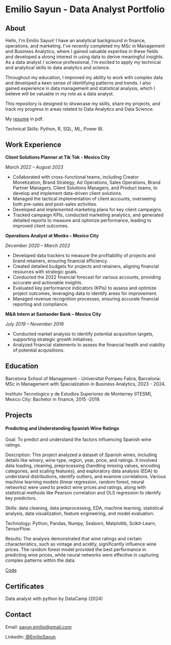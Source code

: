 # Emilio Sayun - Data Analyst Portfolio

## About
Hello, I'm Emilio Sayun! I have an analytical background in finance, operations, and marketing. I've recently completed my MSc in Management and Business Analytics, where I gained valuable expertise in these fields and developed a strong interest in using data to derive meaningful insights. As a data analyst / science professional, I'm excited to apply my technical and analytical skills to data analytics and science.

Throughout my education, I improved my ability to work with complex data and developed a keen sense of identifying patterns and trends. I also gained experience in data management and statistical analysis, which I believe will be valuable in my role as a data analyst.

This repository is designed to showcase my skills, share my projects, and track my progress in areas related to Data Analytics and Data Science.

My [resume](Assets/Files/Resume.pdf) in pdf.

Technical Skills: Python, R, SQL, ML, Power BI.

## Work Experience
**Client Solutions Planner at Tik Tok - Mexico City**

_March 2022 – August 2023_

- Collaborated with cross-functional teams, including Creator Monetization, Brand Strategy, Ad Operations, Sales Operations, Brand Partner Managers, Client Solutions Managers, and Product teams, to develop and implement data-driven client solutions.
- Managed the tactical implementation of client accounts, overseeing both pre-sales and post-sales activities.
- Developed and implemented marketing plans for key client campaigns.
- Tracked campaign KPIs, conducted marketing analytics, and generated detailed reports to measure and optimize performance, leading to improved client outcomes.


**Operations Analyst at Monks – Mexico City**

_December 2020 – March 2022_

- Developed data trackers to measure the profitability of projects and brand retainers, ensuring financial efficiency.
- Created detailed budgets for projects and retainers, aligning financial resources with strategic goals.
- Conducted the 2022 financial forecast for various accounts, providing accurate and actionable insights.
- Evaluated key performance indicators (KPIs) to assess and optimize project outcomes, leveraging data to identify areas for improvement.
- Managed revenue recognition processes, ensuring accurate financial reporting and compliance.


**M&A Intern at Santander Bank – Mexico City**

_July 2019 – November 2019_

- Conducted market analysis to identify potential acquisition targets, supporting strategic growth initiatives.
- Analyzed financial statements to assess the financial health and viability of potential acquisitions.

## Education
Barcelona School of Management - Universitat Pompeu Fabra, Barcelona: MSc in Management with Specialization in Business Analytics, 2023 - 2024.

Instituto Tecnologico y de Estudios Superiores de Monterrey (ITESM), Mexico City: Bachelor in finance, 2015 -2019.

## Projects
#### Predicting and Understanding Spanish Wine Ratings

Goal: To predict and understand the factors influencing Spanish wine ratings.

Description: This project analyzed a dataset of Spanish wines, including details like winery, wine type, region, year, price, and ratings. It involved data loading, cleaning, preprocessing (handling missing values, encoding categories, and scaling features), and exploratory data analysis (EDA) to understand distributions, identify outliers, and examine correlations. Various machine learning models (linear regression, random forest, neural networks) were used to predict wine prices and ratings, along with statistical methods like Pearson correlation and OLS regression to identify key predictors.

Skills: data cleaning, data preprocessing, EDA, machine learning, statistical analysis, data visualization, feature engineering, and model evaluation.

Technology: Python, Pandas, Numpy, Seaborn, Matplotlib, Scikit-Learn, TensorFlow.

Results: The analysis demonstrated that wine ratings and certain characteristics, such as vintage and acidity, significantly influence wine prices. The random forest model provided the best performance in predicting wine prices, while neural networks were effective in capturing complex patterns within the data.

[Code](https://github.com/esayun/Portfolio/blob/b3a49258506159104dbd21cf44c8182c961a84ba/Projects/Understanding_And_Predicting_Spanish_Wine_Ratings.pdf)

## Certificates
Data analyst with python by DataCamp (2024)

## Contact
Email: sayun.emilio@gmail.com

LinkedIn:[ @EmilioSayun](https://www.linkedin.com/in/emiliosayun/)
